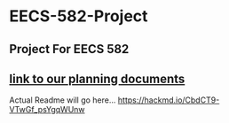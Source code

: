 # EECS-582-Project
Project For EECS 582
---
[link to our planning documents](https://hackmd.io/@9KXzAyPtRKmUTDCPf4hueg/B1WxaBTvkl)
---
Actual Readme will go here...
https://hackmd.io/CbdCT9-VTwGf_psYgqWUnw
